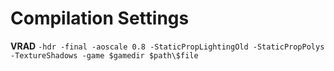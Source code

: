 # Compilation Settings
**VRAD**
`-hdr -final -aoscale 0.8 -StaticPropLightingOld -StaticPropPolys -TextureShadows -game $gamedir $path\$file`
